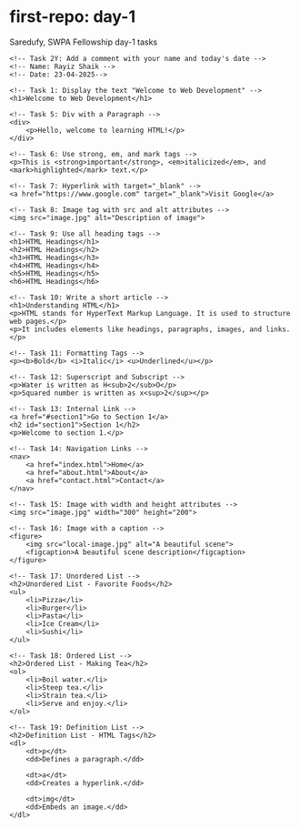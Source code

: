 # first-repo: day-1
 Saredufy, SWPA Fellowship day-1 tasks
<!DOCTYPE html>
<html>
<head>
    <title>My First HTML Page</title>
    <meta charset="UTF-8">
</head>
<body>

    <!-- Task 2Y: Add a comment with your name and today's date -->
    <!-- Name: Rayiz Shaik -->
    <!-- Date: 23-04-2025-->

    <!-- Task 1: Display the text "Welcome to Web Development" -->
    <h1>Welcome to Web Development</h1>

    <!-- Task 5: Div with a Paragraph -->
    <div>
        <p>Hello, welcome to learning HTML!</p>
    </div>

    <!-- Task 6: Use strong, em, and mark tags -->
    <p>This is <strong>important</strong>, <em>italicized</em>, and <mark>highlighted</mark> text.</p>

    <!-- Task 7: Hyperlink with target="_blank" -->
    <a href="https://www.google.com" target="_blank">Visit Google</a>

    <!-- Task 8: Image tag with src and alt attributes -->
    <img src="image.jpg" alt="Description of image">

    <!-- Task 9: Use all heading tags -->
    <h1>HTML Headings</h1>
    <h2>HTML Headings</h2>
    <h3>HTML Headings</h3>
    <h4>HTML Headings</h4>
    <h5>HTML Headings</h5>
    <h6>HTML Headings</h6>

    <!-- Task 10: Write a short article -->
    <h1>Understanding HTML</h1>
    <p>HTML stands for HyperText Markup Language. It is used to structure web pages.</p>
    <p>It includes elements like headings, paragraphs, images, and links.</p>

    <!-- Task 11: Formatting Tags -->
    <p><b>Bold</b> <i>Italic</i> <u>Underlined</u></p>

    <!-- Task 12: Superscript and Subscript -->
    <p>Water is written as H<sub>2</sub>O</p>
    <p>Squared number is written as x<sup>2</sup></p>

    <!-- Task 13: Internal Link -->
    <a href="#section1">Go to Section 1</a>
    <h2 id="section1">Section 1</h2>
    <p>Welcome to section 1.</p>

    <!-- Task 14: Navigation Links -->
    <nav>
        <a href="index.html">Home</a>
        <a href="about.html">About</a>
        <a href="contact.html">Contact</a>
    </nav>

    <!-- Task 15: Image with width and height attributes -->
    <img src="image.jpg" width="300" height="200">

    <!-- Task 16: Image with a caption -->
    <figure>
        <img src="local-image.jpg" alt="A beautiful scene">
        <figcaption>A beautiful scene description</figcaption>
    </figure>

    <!-- Task 17: Unordered List -->
    <h2>Unordered List - Favorite Foods</h2>
    <ul>
        <li>Pizza</li>
        <li>Burger</li>
        <li>Pasta</li>
        <li>Ice Cream</li>
        <li>Sushi</li>
    </ul>

    <!-- Task 18: Ordered List -->
    <h2>Ordered List - Making Tea</h2>
    <ol>
        <li>Boil water.</li>
        <li>Steep tea.</li>
        <li>Strain tea.</li>
        <li>Serve and enjoy.</li>
    </ol>

    <!-- Task 19: Definition List -->
    <h2>Definition List - HTML Tags</h2>
    <dl>
        <dt>p</dt>
        <dd>Defines a paragraph.</dd>

        <dt>a</dt>
        <dd>Creates a hyperlink.</dd>

        <dt>img</dt>
        <dd>Embeds an image.</dd>
    </dl>

</body>
</html>
